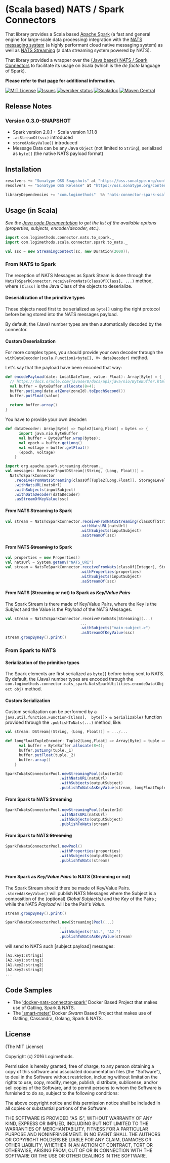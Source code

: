 # (Scala based) NATS / Spark Connectors
That library provides a Scala based [Apache Spark](http://spark.apache.org/) (a fast and general engine for large-scale data processing) integration with the [NATS messaging system](https://nats.io) (a highly performant cloud native messaging system) as well as [NATS Streaming](http://www.nats.io/documentation/streaming/nats-streaming-intro/) (a data streaming system powered by NATS).

That library provided a wrapper over the [(Java based) NATS / Spark Connectors](https://github.com/Logimethods/nats-connector-spark) to facilitate its usage on Scala (which is the *de facto* language of Spark).

**Please refer to that [page](https://github.com/Logimethods/nats-connector-spark) for additional information.**

[![MIT License](https://img.shields.io/npm/l/express.svg)](http://opensource.org/licenses/MIT)
[![Issues](https://img.shields.io/github/issues/Logimethods/nats-connector-spark-scala.svg)](https://github.com/Logimethods/nats-connector-spark-scala/issues)
[![wercker status](https://app.wercker.com/status/4dc494e7708dc596dfc37b65500cf70c/s/master "wercker status")](https://app.wercker.com/project/byKey/4dc494e7708dc596dfc37b65500cf70c)
[![Scaladoc](http://javadoc-badge.appspot.com/com.logimethods/nats-connector-spark-scala_2.10.svg?label=scaladoc)](http://logimethods.github.io/nats-connector-spark-scala/)
[![Maven Central](https://maven-badges.herokuapp.com/maven-central/com.logimethods/nats-connector-spark-scala_2.10/badge.svg)](https://maven-badges.herokuapp.com/maven-central/com.logimethods/nats-connector-spark-scala_2.10)

## Release Notes
### Version 0.3.0-SNAPSHOT
- Spark version 2.0.1 + Scala version 1.11.8
- `.asStreamOf(ssc)` introduced
- `storedAsKeyValue()` introduced
- Message Data can be any Java `Object` (not limited to `String`), serialized as `byte[]` (the native NATS payload format)

## Installation
```Scala
resolvers += "Sonatype OSS Snapshots" at "https://oss.sonatype.org/content/repositories/snapshots"
resolvers += "Sonatype OSS Release" at "https://oss.sonatype.org/content/groups/public/"

libraryDependencies += "com.logimethods"  %% "nats-connector-spark-scala" % "0.2.0"
```

## Usage (in Scala)
_See the [Java code Documentation](https://github.com/Logimethods/nats-connector-spark/blob/master/README.md#usage-in-java) to get the list of the available options (properties, subjects, encoder/decoder, etc.)._
```Scala
import com.logimethods.connector.nats.to_spark._
import com.logimethods.scala.connector.spark.to_nats._

val ssc = new StreamingContext(sc, new Duration(2000));
```
### From NATS to Spark

The reception of NATS Messages as Spark Steam is done through the `NatsToSparkConnector.receiveFromNats(classOf[Class], ...)` method, where `[Class]` is the Java Class of the objects to deserialize.

#### Deserialization of the primitive types

Those objects need first to be serialized as `byte[]` using the right protocol before being stored into the NATS messages payload.

By default, the (Java) number types are then automatically decoded by the connector.

#### Custom Deserialization

For more complex types, you should provide your own decoder through the `withDataDecoder(scala.Function1<byte[], V> dataDecoder)` method.

Let's say that the payload have been encoded that way:
```Scala
def encodePayload(date: LocalDateTime, value: Float): Array[Byte] = {
  // https://docs.oracle.com/javase/8/docs/api/java/nio/ByteBuffer.html
  val buffer = ByteBuffer.allocate(8+4);
  buffer.putLong(date.atZone(zoneId).toEpochSecond())
  buffer.putFloat(value)
  
  return buffer.array()    
}
```

You have to provide your own decoder:

```Scala
def dataDecoder: Array[Byte] => Tuple2[Long,Float] = bytes => {
      import java.nio.ByteBuffer
      val buffer = ByteBuffer.wrap(bytes);
      val epoch = buffer.getLong()
      val voltage = buffer.getFloat()
      (epoch, voltage)  
    }

import org.apache.spark.streaming.dstream._
val messages: ReceiverInputDStream[(String, (Long, Float))] =
  NatsToSparkConnector
    .receiveFromNatsStreaming(classOf[Tuple2[Long,Float]], StorageLevel.MEMORY_ONLY, clusterId)
    .withNatsURL(natsUrl)
    .withSubjects(inputSubject)
    .withDataDecoder(dataDecoder)
    .asStreamOfKeyValue(ssc)
```

#### From NATS Streaming to Spark
```Scala
val stream = NatsToSparkConnector.receiveFromNatsStreaming(classOf[String], StorageLevel.MEMORY_ONLY, clusterId)
                                 .withNatsURL(natsUrl)
                                 .withSubjects(inputSubject)
                                 .asStreamOf(ssc)
```
#### From NATS ~~Streaming~~ to Spark
```Scala
val properties = new Properties()
val natsUrl = System.getenv("NATS_URI")
val stream = NatsToSparkConnector.receiveFromNats(classOf[Integer], StorageLevel.MEMORY_ONLY)
                                 .withProperties(properties)
                                 .withSubjects(inputSubject)
                                 .asStreamOf(ssc)
```

#### From NATS (Streaming or not) to Spark as *Key/Value Pairs*

The Spark Stream is there made of Key/Value Pairs, where the Key is the _Subject_ and the Value is the _Payload_ of the NATS Messages.

```Scala
val stream = NatsToSparkConnector.receiveFromNats[Streaming](...)
                                 ...
                                 .withSubjects("main-subject.>")
                                 .asStreamOfKeyValue(ssc)
stream.groupByKey().print()
```

### From Spark to NATS

#### Serialization of the primitive types

The Spark elements are first serialized as `byte[]` before being sent to NATS. By default, the (Java) number types are encoded through the `com.logimethods.connector.nats_spark.NatsSparkUtilities.encodeData(Object obj)` method.

#### Custom Serialization

Custom serialization can be performed by a `java.util.function.Function<[Class],  byte[]> & Serializable)` function provided through the `.publishToNats(...)` method, like:

```scala
val stream: DStream[(String, (Long, Float))] = .../...

def longFloatTupleEncoder: Tuple2[Long,Float] => Array[Byte] = tuple => {        
      val buffer = ByteBuffer.allocate(8+4);
      buffer.putLong(tuple._1)
      buffer.putFloat(tuple._2)        
      buffer.array()    
    }

SparkToNatsConnectorPool.newStreamingPool(clusterId)
                        .withNatsURL(natsUrl)
                        .withSubjects(outputSubject)
                        .publishToNatsAsKeyValue(stream, longFloatTupleEncoder)
```

#### From Spark to NATS Streaming
```Scala
SparkToNatsConnectorPool.newStreamingPool(clusterId)
                        .withNatsURL(natsUrl)
                        .withSubjects(outputSubject)
                        .publishToNats(stream)
```

#### From Spark to NATS ~~Streaming~~
```Scala
SparkToNatsConnectorPool.newPool()
                        .withProperties(properties)
                        .withSubjects(outputSubject)
                        .publishToNats(stream)
                        
```
#### From Spark as *Key/Value Pairs* to NATS (Streaming or not)

The Spark Stream should there be made of Key/Value Pairs. `.storedAsKeyValue()` will publish NATS Messages where the Subject is a composition of the (optional) _Global Subject(s)_ and the _Key_ of the Pairs ; while the NATS _Payload_ will be the Pair's _Value_.

```scala
stream.groupByKey().print()

SparkToNatsConnectorPool.new[Streaming]Pool(...)
                        ...
                        .withSubjects("A1.", "A2.")
                        .publishToNatsAsKeyValue(stream)
```
will send to NATS such [subject:payload] messages:
```scala
[A1.key1:string1]
[A2.key1:string1]
[A1.key2:string2]
[A2.key2:string2]
...
```
## Code Samples
* The ['docker-nats-connector-spark'](https://github.com/Logimethods/docker-nats-connector-spark) Docker Based Project that makes use of Gatling, Spark & NATS.
* The ['smart-meter'](https://github.com/Logimethods/smart-meter) Docker *Swarm* Based Project that makes use of Gatling, Cassandra, Golang, Spark & NATS.

## License

(The MIT License)

Copyright (c) 2016 Logimethods.

Permission is hereby granted, free of charge, to any person obtaining a copy
of this software and associated documentation files (the "Software"), to
deal in the Software without restriction, including without limitation the
rights to use, copy, modify, merge, publish, distribute, sublicense, and/or
sell copies of the Software, and to permit persons to whom the Software is
furnished to do so, subject to the following conditions:

The above copyright notice and this permission notice shall be included in
all copies or substantial portions of the Software.

THE SOFTWARE IS PROVIDED "AS IS", WITHOUT WARRANTY OF ANY KIND, EXPRESS OR
IMPLIED, INCLUDING BUT NOT LIMITED TO THE WARRANTIES OF MERCHANTABILITY,
FITNESS FOR A PARTICULAR PURPOSE AND NONINFRINGEMENT. IN NO EVENT SHALL THE
AUTHORS OR COPYRIGHT HOLDERS BE LIABLE FOR ANY CLAIM, DAMAGES OR OTHER
LIABILITY, WHETHER IN AN ACTION OF CONTRACT, TORT OR OTHERWISE, ARISING
FROM, OUT OF OR IN CONNECTION WITH THE SOFTWARE OR THE USE OR OTHER DEALINGS
IN THE SOFTWARE.
